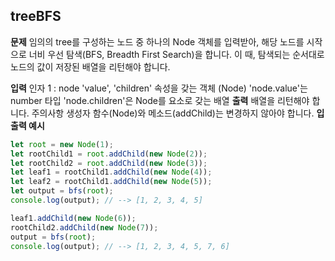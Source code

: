 ## treeBFS

**문제**
임의의 tree를 구성하는 노드 중 하나의 Node 객체를 입력받아, 해당 노드를 시작으로 너비 우선 탐색(BFS, Breadth First Search)을 합니다. 이 때, 탐색되는 순서대로 노드의 값이 저장된 배열을 리턴해야 합니다.

**입력**
인자 1 : node
'value', 'children' 속성을 갖는 객체 (Node)
'node.value'는 number 타입
'node.children'은 Node를 요소로 갖는 배열
**출력**
배열을 리턴해야 합니다.
주의사항
생성자 함수(Node)와 메소드(addChild)는 변경하지 않아야 합니다.
**입출력 예시**

```jsx
let root = new Node(1);
let rootChild1 = root.addChild(new Node(2));
let rootChild2 = root.addChild(new Node(3));
let leaf1 = rootChild1.addChild(new Node(4));
let leaf2 = rootChild1.addChild(new Node(5));
let output = bfs(root);
console.log(output); // --> [1, 2, 3, 4, 5]

leaf1.addChild(new Node(6));
rootChild2.addChild(new Node(7));
output = bfs(root);
console.log(output); // --> [1, 2, 3, 4, 5, 7, 6]
```
